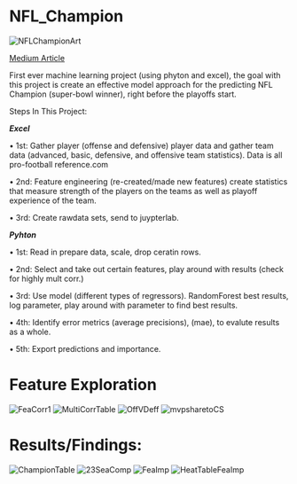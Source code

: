 # NFL_Champion
![NFLChampionArt](https://github.com/allenjake440/NFL_Champion/assets/134075534/f309f497-7753-4939-b163-b71874d544aa)

[Medium Article](https://allenjake440.medium.com/predicting-the-nfl-champion-with-machine-learning-7c6eede5a4d2)


First ever machine learning project (using phyton and excel), the goal with this project is create an effective model approach for the predicting NFL Champion (super-bowl winner), right before the playoffs start. 

Steps In This Project:

**_Excel_**

•	1st: Gather player (offense and defensive) player data and gather team data (advanced, basic, defensive, and offensive team statistics). Data is all pro-football reference.com

•	2nd: Feature engineering (re-created/made new features) create statistics that measure strength of the players on the teams as well as playoff experience of the team.

•	3rd: Create rawdata sets, send to juypterlab.


**_Pyhton_**

•	1st: Read in prepare data, scale, drop ceratin rows.

•	2nd: Select and take out certain features, play around with results (check for highly mult corr.)

•	3rd: Use model (different types of regressors). RandomForest best results, log parameter, play around with parameter to find best results.

•	4th: Identify error metrics (average precisions), (mae), to evalute results as a whole.

•	5th: Export predictions and importance.

# Feature Exploration
![FeaCorr1](https://github.com/allenjake440/NFL_Champion/assets/134075534/8fb273cb-e295-4cdf-9fc9-167bab7d6da5)
![MultiCorrTable](https://github.com/allenjake440/NFL_Champion/assets/134075534/254f1ca2-c9df-4b4b-b88a-15076432968b)
![OffVDeff](https://github.com/allenjake440/NFL_Champion/assets/134075534/4c5340ec-2c90-47a1-a1f4-157b568b7896)
![mvpsharetoCS](https://github.com/allenjake440/NFL_Champion/assets/134075534/5f5c78df-3f89-4b8e-b2cc-d82768fb50f3)

# Results/Findings:
![ChampionTable](https://github.com/allenjake440/NFL_Champion/assets/134075534/4eb28339-b56e-43ad-b103-1d10651660c5)
![23SeaComp](https://github.com/allenjake440/NFL_Champion/assets/134075534/00c79b55-c418-41e5-88f9-e6a8f0b88bb4)
![FeaImp](https://github.com/allenjake440/NFL_Champion/assets/134075534/33412cde-df82-4925-9d31-c4261effbe3d)
![HeatTableFeaImp](https://github.com/allenjake440/NFL_Champion/assets/134075534/bb23e9e8-f268-430f-ade3-171ef0834327)

